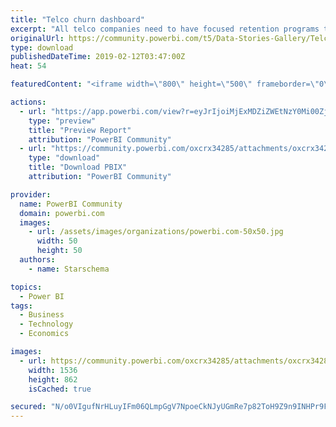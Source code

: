 ```yaml
---
title: "Telco churn dashboard"
excerpt: "All telco companies need to have focused retention programs to mitigate the risk of losing customers by profiling and predicting churners and taking"
originalUrl: https://community.powerbi.com/t5/Data-Stories-Gallery/Telco-churn-dashboard/m-p/621679
type: download
publishedDateTime: 2019-02-12T03:47:00Z
heat: 54

featuredContent: "<iframe width=\"800\" height=\"500\" frameborder=\"0\" src=\"https://app.powerbi.com/view?r=eyJrIjoiMjExMDZiZWEtNzY0Mi00ZjJiLTlkYzAtMmY1ZjJjYmQyZjQ0IiwidCI6ImU3NjJmZmZmLTlmMjctNGFjNy04MmFiLTBmMTg0ZmIwMjkyMyIsImMiOjh9\"></iframe>"

actions:
  - url: "https://app.powerbi.com/view?r=eyJrIjoiMjExMDZiZWEtNzY0Mi00ZjJiLTlkYzAtMmY1ZjJjYmQyZjQ0IiwidCI6ImU3NjJmZmZmLTlmMjctNGFjNy04MmFiLTBmMTg0ZmIwMjkyMyIsImMiOjh9"
    type: "preview"
    title: "Preview Report"
    attribution: "PowerBI Community"
  - url: "https://community.powerbi.com/oxcrx34285/attachments/oxcrx34285/DataStoriesGallery/2480/2/telco_churn.pbix"
    type: "download"
    title: "Download PBIX"
    attribution: "PowerBI Community"

provider:
  name: PowerBI Community
  domain: powerbi.com
  images:
    - url: /assets/images/organizations/powerbi.com-50x50.jpg
      width: 50
      height: 50
  authors:
    - name: Starschema

topics:
  - Power BI
tags:
  - Business
  - Technology
  - Economics

images:
  - url: https://community.powerbi.com/oxcrx34285/attachments/oxcrx34285/DataStoriesGallery/2480/1/thumbnail.PNG
    width: 1536
    height: 862
    isCached: true

secured: "N/o0VIgufNrHLuyIFm06QLmpGgV7NpoeCkNJyUGmRe7p82ToH9Z9n9INHPr9Fe+UnszQqBxM9TYAM8n1TgfL3ztTleLOp53G0KxLooGRqv6s7aWqdAdp6cfGDWh7vu4u71GACJtkuZ5CId9mtnNvFqoiz28zTQsmJTMCxB5Og8ysPkRlm89mhrUNozJFucUEZWx6DPQcIfJYdeaR2r4TpQpKgtr9OqR5DGxnwHbvUxa5ONftz7H+H/jQ7X77fPPbKuCot84DcRD++ZVC+69iqpmNvKBvroDnbujCjbOtGM+m1NKrJJ8Dezblhl7OF4boMpsPq5OL0VW5O9WyF36J8BdaPYQR+EbNFbxl72TDdB0j2aqzEaT5BGuykWbU7m4fmWMib4UFYeFKaFv0FETpvqG3yvyB1WBbCHTBoPX+Lbc=;fI6V7AMfW8CeBZ7X+vqfPQ=="
---
```


